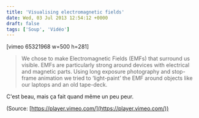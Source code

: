 ```yaml
---
title: 'Visualising electromagnetic fields'
date: Wed, 03 Jul 2013 12:54:12 +0000
draft: false
tags: ['Soup', 'Vidéo']
---
```


\[vimeo 65321968 w=500 h=281\]

> We chose to make Electromagnetic Fields (EMFs) that surround us visible. EMFs are particularly strong around devices with electrical and magnetic parts. Using long exposure photography and stop-frame animation we tried to ‘light-paint’ the EMF around objects like our laptops and an old tape-deck.

C'est beau, mais ça fait quand même un peu peur.

(Source: [https://player.vimeo.com/](https://player.vimeo.com/))